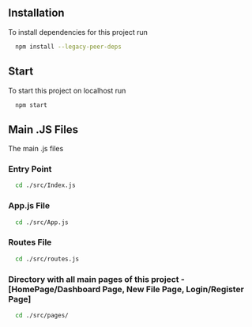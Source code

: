 
## Installation

To install dependencies for this project run

```bash
  npm install --legacy-peer-deps
```

## Start

To start this project on localhost run

```bash
  npm start
```

## Main .JS Files

The main .js files

### Entry Point
```bash
  cd ./src/Index.js
```
### App.js File
```bash
  cd ./src/App.js
```
### Routes File
```bash
  cd ./src/routes.js
```

### Directory with all main pages of this project - [HomePage/Dashboard Page, New File Page, Login/Register Page]
```bash
  cd ./src/pages/
```



